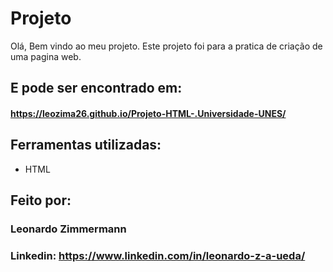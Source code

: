 
# Projeto 
Olá, Bem vindo ao meu projeto.
Este projeto foi para a pratica de criação de uma pagina web.

## E pode ser encontrado em:
#### https://leozima26.github.io/Projeto-HTML-.Universidade-UNES/

## Ferramentas utilizadas:

* HTML

## Feito por: 
### Leonardo Zimmermann 

### Linkedin: https://www.linkedin.com/in/leonardo-z-a-ueda/
